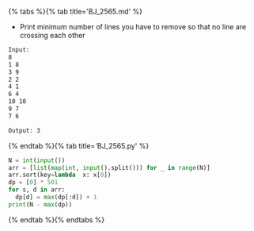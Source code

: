 {% tabs %}{% tab title='BJ_2565.md' %}

* Print minimum number of lines you have to remove so that no line are crossing each other

```txt
Input:
8
1 8
3 9
2 2
4 1
6 4
10 10
9 7
7 6

Output: 3
```

{% endtab %}{% tab title='BJ_2565.py' %}

```py
N = int(input())
arr = [list(map(int, input().split())) for _ in range(N)]
arr.sort(key=lambda  x: x[0])
dp = [0] * 501
for s, d in arr:
  dp[d] = max(dp[:d]) + 1
print(N - max(dp))
```

{% endtab %}{% endtabs %}
